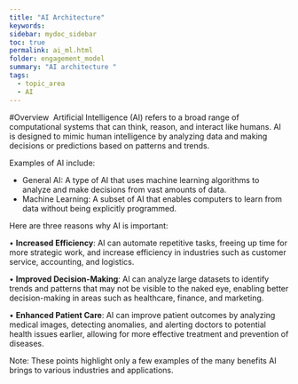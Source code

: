 ```yaml
---
title: "AI Architecture"
keywords: 
sidebar: mydoc_sidebar
toc: true
permalink: ai_ml.html
folder: engagement_model
summary: "AI architecture "
tags: 
  - topic_area
  - AI
---
```


#Overview 
Artificial Intelligence (AI) refers to a broad range of computational systems that can think, reason, and interact like humans. AI is designed to mimic human intelligence by analyzing data and making decisions or predictions based on patterns and trends.

Examples of AI include:

* General AI: A type of AI that uses machine learning algorithms to analyze and make decisions from vast amounts of data.
* Machine Learning: A subset of AI that enables computers to learn from data without being explicitly programmed.

Here are three reasons why AI is important:

• **Increased Efficiency**: AI can automate repetitive tasks, freeing up time for more strategic work, and increase efficiency in industries such as customer service, accounting, and logistics.

• **Improved Decision-Making**: AI can analyze large datasets to identify trends and patterns that may not be visible to the naked eye, enabling better decision-making in areas such as healthcare, finance, and marketing.

• **Enhanced Patient Care**: AI can improve patient outcomes by analyzing medical images, detecting anomalies, and alerting doctors to potential health issues earlier, allowing for more effective treatment and prevention of diseases.

Note: These points highlight only a few examples of the many benefits AI brings to various industries and applications.
